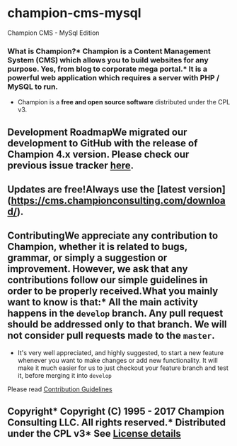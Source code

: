 # champion-cms-mysql
Champion CMS - MySql Edition

### What is Champion?* Champion is a **Content Management System** (CMS) which allows you to build websites for any purpose. Yes, from blog to corporate mega portal.* It is a powerful web application which requires a server with PHP / MySQL to run.
* Champion is a **free and open source software** distributed under the CPL v3.

## Development RoadmapWe migrated our development to GitHub with the release of Champion 4.x version. Please check our previous issue tracker [here](https://dev.championconsulting.com/projects/champion-cms/roadmap).

## Updates are free!Always use the **[latest version] (https://cms.championconsulting.com/download/)**.

## ContributingWe appreciate any contribution to Champion, whether it is related to bugs, grammar, or simply a suggestion or improvement. However, we ask that any contributions follow our simple guidelines in order to be properly received.What you mainly want to know is that:* All the main activity happens in the `develop` branch. Any pull request should be addressed only to that branch. We will not consider pull requests made to the `master`.

* It's very well appreciated, and highly suggested, to start a new feature whenever you want to make changes or add new functionality. It will make it much easier for us to just checkout your feature branch and test it, before merging it into `develop`

Please read [Contribution Guidelines](CONTRIBUTING.md)

## Copyright* Copyright (C) 1995 - 2017 Champion Consulting LLC. All rights reserved.* Distributed under the CPL v3* See [License details](https://license.championconsulting.com/cms/champion-public-license.html)
